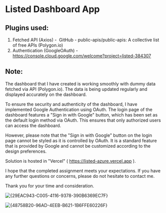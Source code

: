 # Listed Dashboard App

## Plugins used:
1. Fetched API (Axios) -  GitHub - public-apis/public-apis: A collective list of free APIs (Polygon.io)
2. Authentication (GoogleOAuth) -  https://console.cloud.google.com/welcome?project=listed-384307

## Note:
The dashboard that I have created is working smoothly with dummy data fetched via API (Polygon.io). The data is being updated regularly and displayed accurately on the dashboard.

To ensure the security and authenticity of the dashboard, I have implemented Google Authentication using OAuth. The login page of the dashboard features a "Sign in with Google" button, which has been set as the default login method via OAuth. This ensures that only authorized users can access the dashboard.

However, please note that the "Sign in with Google" button on the login page cannot be styled as it is controlled by OAuth. It is a standard feature that is provided by Google and cannot be customized according to the design preferences.

Solution is hosted in "Vercel"  (  https://listed-azure.vercel.app  ).

I hope that the completed assignment meets your expectations. If you have any further questions or concerns, please do not hesitate to contact me.

Thank you for your time and consideration.

![{29EAC943-C005-4116-9378-390B6369EC7F}](https://user-images.githubusercontent.com/89378073/233572938-5fba98a1-74a1-4333-bcf7-a9959c22357c.png)

![{48758B20-96AD-4EEB-B621-1B6FFE60226F}](https://user-images.githubusercontent.com/89378073/233573038-c5167e0b-9588-484c-8bbd-341837036a9f.png)
